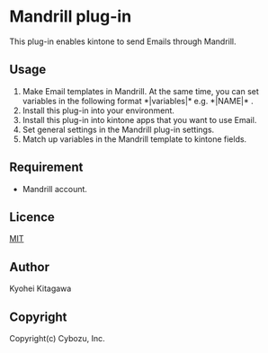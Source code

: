 Mandrill plug-in
====

This plug-in enables kintone to send Emails through Mandrill.

## Usage
1. Make Email templates in Mandrill. At the same time, you can set variables in the following format \*|variables|\* e.g. \*|NAME|\* .
2. Install this plug-in into your environment.
3. Install this plug-in into kintone apps that you want to use Email.
4. Set general settings in the Mandrill plug-in settings.
5. Match up variables in the Mandrill template to kintone fields.

## Requirement
* Mandrill account.

## Licence

[MIT](https://github.com/tcnksm/tool/blob/master/LICENCE)

## Author

Kyohei Kitagawa

## Copyright

Copyright(c) Cybozu, Inc.
